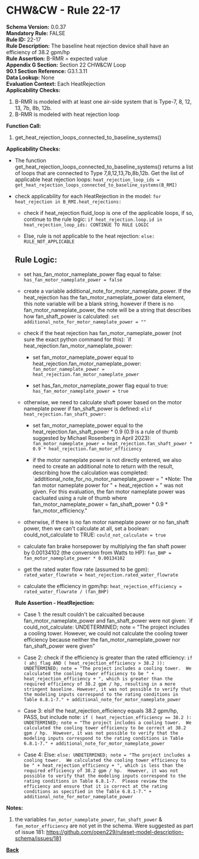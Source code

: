 
# CHW&CW - Rule 22-17  

**Schema Version:** 0.0.37    
**Mandatory Rule:** FALSE  
**Rule ID:** 22-17  
**Rule Description:** The baseline heat rejection device shall have an efficiency of 38.2 gpm/hp  
**Rule Assertion:** B-RMR = expected value  
**Appendix G Section:** Section 22 CHW&CW Loop  
**90.1 Section Reference:** G3.1.3.11  
**Data Lookup:** None  
**Evaluation Context:** Each HeatRejection  
**Applicability Checks:**  

1. B-RMR is modeled with at least one air-side system that is Type-7, 8, 12, 13, 7b, 8b, 12b.
2. B-RMR is modeled with heat rejection loop

**Function Call:**  

1. get_heat_rejection_loops_connected_to_baseline_systems()

**Applicability Checks:**  

- The function get_heat_rejection_loops_connected_to_baseline_systems() returns a list of loops that are connected to Type 7,8,12,13,7b,8b,12b.  Get the list of applicable heat rejection loops: `heat_rejection_loop_ids = get_heat_rejection_loops_connected_to_baseline_systems(B_RMI)`

- check applicability for each HeatRejection in the model: `for heat_rejection in B_RMI.heat_rejections:`

  - check if heat_rejection fluid_loop is one of the applicable loops, if so, continue to the rule logic: `if heat_rejection.loop.id in heat_rejection_loop_ids: CONTINUE TO RULE LOGIC`
  
  - Else, rule is not applicable to the heat rejection: `else: RULE_NOT_APPLICABLE`

  ## Rule Logic:  
  
  - set has_fan_motor_nameplate_power flag equal to false: `has_fan_motor_nameplate_power = false`
  
  - create a variable additional_note_for_motor_nameplate_power.  If the heat_rejection has the fan_motor_nameplate_power data element, this note variable will be a blank string, however if there is no fan_motor_nameplate_power, the note will be a string that describes how fan_shaft_power is calculated: `set additional_note_for_motor_nameplate_power = ""`
  
  - check if the heat rejection has fan_motor_nameplate_power (not sure the exact python command for this): `if heat_rejection.fan_motor_nameplate_power:
  
    - set fan_motor_nameplate_power equal to heat_rejection.fan_motor_nameplate_power: `fan_motor_nameplate_power = heat_rejection.fan_motor_nameplate_power`
    
    - set has_fan_motor_nameplate_power flag equal to true: `has_fan_motor_nameplate_power = true`
    
  - otherwise, we need to calculate shaft power based on the motor nameplate power if fan_shaft_power is defined: `elif heat_rejection.fan_shaft_power:`
  
    - set fan_motor_nameplate_power equal to the heat_rejection.fan_shaft_power * 0.9 (0.9 is a rule of thumb suggested by Michael Rosenberg in April 2023): `fan_motor_nameplate_power = heat_rejection.fan_shaft_power * 0.9 * heat_rejection.fan_motor_efficiency`
    
    - if the motor nameplate power is not directly entered, we also need to create an additional note to return with the result, describing how the calculation was completed: `addtitional_note_for_no_motor_nameplate_power = "  *Note: The fan motor nameplate power for " + heat_rejection + " was not given.  For this evaluation, the fan motor nameplate power was cacluated using a rule of thumb where fan_motor_nameplate_power = fan_shaft_power * 0.9 * fan_motor_efficiency."

  - otherwise, if there is no fan motor nameplate power or no fan_shaft power, then we can't calculate at all, set a boolean: could_not_calculate to TRUE: `could_not_calculate = true`
  - calculate fan brake horsepower by multiplying the fan shaft power by 0.00134102 (the conversion from Watts to HP): `fan_BHP = fan_motor_nameplate_power * 0.00134102`
 
  - get the rated water flow rate (assumed to be gpm): `rated_water_flowrate = heat_rejection.rated_water_flowrate`
  
  - calculate the efficiency in gpm/hp: `heat_rejection_efficiency = rated_water_flowrate / (fan_BHP)`

  **Rule Assertion - HeatRejection:**
  - Case 1: the result couldn't be calcualted because fan_motor_nameplate_power and fan_shaft_power were not given: `if could_not_calculate: UNDETERMINED; note = "The project includes a cooling tower.  However, we could not calculate the cooling tower efficiency because neither the fan_motor_nameplate_power nor fan_shaft_power were given"
  - Case 2: check if the efficiency is greater than the rated efficiency: `if ( ahj_flag AND ( heat_rejection_efficiency > 38.2 )): UNDETERMINED; note = "The project includes a cooling tower.  We calculated the cooling tower efficiency to be " + heat_rejection_efficiency + ", which is greater than the required efficiency of 38.2 gpm / hp, resulting in a more stringent baseline. However, it was not possible to verify that the modeling inputs correspond to the rating conditions in Table 6.8.1-7." + additional_note_for_motor_nameplate_power`
  
  - Case 3: elsif  the heat_rejection_efficiency equals 38.2 gpm/hp, PASS, but include note: `if ( heat_rejection_efficiency == 38.2 ): UNDETERMINED; note = "The project includes a cooling tower.  We calculated the cooling tower efficiency to be correct at 38.2 gpm / hp.  However, it was not possible to verify that the modeling inputs correspond to the rating conditions in Table 6.8.1-7." + additional_note_for_motor_nameplate_power`

  - Case 4: Else: `else: UNDETERMINED; note = "The project includes a cooling tower.  We calculated the cooling tower efficiency to be " + heat_rejection_efficiency + ", which is less than the required efficiency of 38.2 gpm / hp.  However, it was not possible to verify that the modeling inputs correspond to the rating conditions in Table 6.8.1-7.  Please review the efficiency and ensure that it is correct at the rating conditions as specified in the Table 6.8.1-7." + additional_note_for_motor_nameplate_power`


**Notes:**

1.  the variables `fan_motor_nameplate_power`, `fan_shaft_power` & `fan_motor_efficiency` are not yet in the schema.  Were suggested as part of issue 181: https://github.com/open229/ruleset-model-description-schema/issues/181

**[Back](../_toc.md)**
